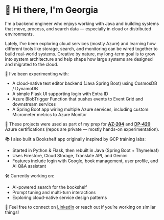 # 👋 Hi there, I'm Georgia

I'm a backend engineer who enjoys working with Java and building systems that move, process, and search data — especially in cloud or distributed environments.

Lately, I’ve been exploring cloud services (mostly Azure) and learning how different tools like storage, search, and monitoring can be wired together to build real-world systems. Creative by nature, my long-term goal is to grow into system architecture and help shape how large systems are designed and migrated to the cloud.

🔧 I’ve been experimenting with:
- A cloud-native text editor backend (Java Spring Boot) using CosmosDB / DynamoDB
- A simple Flask UI supporting login with Entra ID
- Azure BlobTrigger Function that pushes events to Event Grid and downstream services
- A Spring Boot app wiring multiple Azure services, including custom Micrometer metrics to Azure Monitor

🧪 These projects were used as part of my prep for [**AZ-204**](https://learn.microsoft.com/en-us/users/georgiakonstantinou-3043/credentials/4866145855f2499b) and [**DP-420**](https://learn.microsoft.com/en-gb/users/georgiakonstantinou-3043/credentials/f89c46899619460a) Azure certifications (repos are private — mostly hands-on experimentation).

📚 I also built a Bookshelf app originally inspired by GCP training labs:
- Started in Python & Flask, then rebuilt in Java (Spring Boot + Thymeleaf)
- Uses Firestore, Cloud Storage, Translate API, and Gemini
- Features include login with Google, book management, user profile, and AI Q&A assistant

🛠️ Currently working on:
- AI-powered search for the bookshelf
- Prompt tuning and multi-turn interactions
- Exploring cloud-native service design patterns

🔗 Feel free to connect on [LinkedIn]([https://www.linkedin.com/](https://www.linkedin.com/in/georgia-konstantinou-9a367247/)) or reach out if you’re working on similar things!
